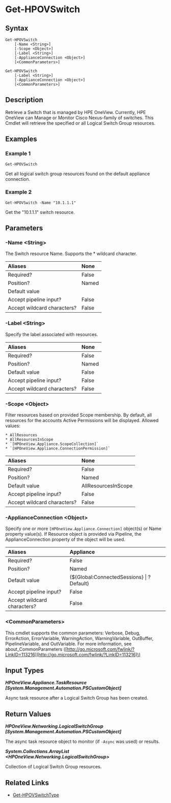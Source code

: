 ﻿---
description: Get a Switch resource.
---

# Get-HPOVSwitch

## Syntax

```text
Get-HPOVSwitch
    [-Name <String>]
    [-Scope <Object>]
    [-Label <String>]
    [-ApplianceConnection <Object>]
    [<CommonParameters>]
```

```text
Get-HPOVSwitch
    [-Label <String>]
    [-ApplianceConnection <Object>]
    [<CommonParameters>]
```

## Description

Retrieve a Switch that is managed by HPE OneView.  Currently, HPE OneView can Manage or Monitor Cisco Nexus-family of switches. This Cmdlet will retrieve the specified or all Logical Switch Group resources. 

## Examples

###  Example 1 

```text
Get-HPOVSwitch
```

Get all logical switch group resources found on the default appliance connection.

###  Example 2 

```text
Get-HPOVSwitch -Name "10.1.1.1"
```

Get the "10.1.1.1" switch resource.

## Parameters

### -Name &lt;String&gt;

The Switch resource Name.  Supports the * wildcard character.

| Aliases | None |
| :--- | :--- |
| Required? | False |
| Position? | Named |
| Default value |  |
| Accept pipeline input? | False |
| Accept wildcard characters? | False |

### -Label &lt;String&gt;

Specify the label associated with resources.

| Aliases | None |
| :--- | :--- |
| Required? | False |
| Position? | Named |
| Default value | False |
| Accept pipeline input? | False |
| Accept wildcard characters? | False |

### -Scope &lt;Object&gt;

Filter resources based on provided Scope membership.  By default, all resources for the accounts Active Permissions will be displayed.  Allowed values:

    * AllResources
    * AllResourcesInScope
    * `[HPOneView.Appliance.ScopeCollection]`
    * `[HPOneView.Appliance.ConnectionPermission]`

| Aliases | None |
| :--- | :--- |
| Required? | False |
| Position? | Named |
| Default value | AllResourcesInScope |
| Accept pipeline input? | False |
| Accept wildcard characters? | False |

### -ApplianceConnection &lt;Object&gt;

Specify one or more `[HPOneView.Appliance.Connection]` object(s) or Name property value(s). If Resource object is provided via Pipeline, the ApplianceConnection property of the object will be used.

| Aliases | Appliance |
| :--- | :--- |
| Required? | False |
| Position? | Named |
| Default value | (${Global:ConnectedSessions} &vert; ? Default) |
| Accept pipeline input? | False |
| Accept wildcard characters? | False |

### &lt;CommonParameters&gt;

This cmdlet supports the common parameters: Verbose, Debug, ErrorAction, ErrorVariable, WarningAction, WarningVariable, OutBuffer, PipelineVariable, and OutVariable. For more information, see about\_CommonParameters \([http://go.microsoft.com/fwlink/?LinkID=113216](http://go.microsoft.com/fwlink/?LinkID=113216)\)

## Input Types

_**HPOneView.Appliance.TaskResource [System.Management.Automation.PSCustomObject]**_

Async task resource after a Logical Switch Group has been created.

## Return Values

_**HPOneView.Networking.LogicalSwitchGroup [System.Management.Automation.PSCustomObject]**_

The async task resource object to monitor (if `-Async` was used) or results.

_**System.Collections.ArrayList <HPOneView.Networking.LogicalSwitchGroup>**_

Collection of Logical Switch Group resources.

## Related Links

* [Get-HPOVSwitchType](get-hpovswitchtype.md)
